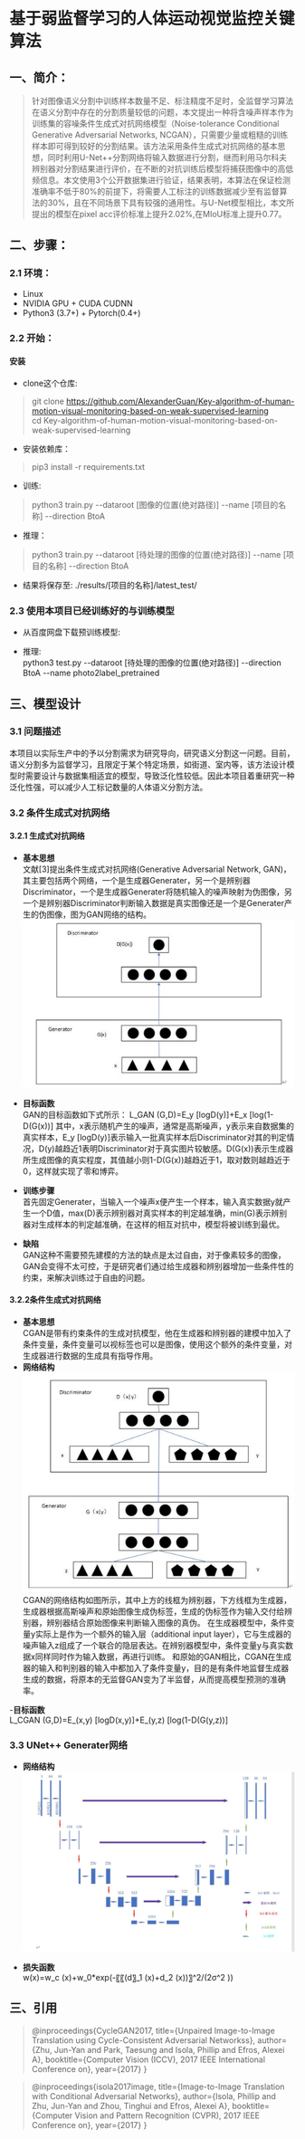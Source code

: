 # 基于弱监督学习的人体运动视觉监控关键算法  

## 一、简介：  
>针对图像语义分割中训练样本数量不足、标注精度不足时，全监督学习算法在语义分割中存在的分割质量较低的问题，本文提出一种将含噪声样本作为训练集的容噪条件生成式对抗网络模型（Noise-tolerance Conditional Generative Adversarial Networks, NCGAN），只需要少量或粗糙的训练样本即可得到较好的分割结果。该方法采用条件生成式对抗网络的基本思想，同时利用U-Net++分割网络将输入数据进行分割，继而利用马尔科夫辨别器对分割结果进行评价，在不断的对抗训练后模型将捕获图像中的高低频信息。本文使用3个公开数据集进行验证，结果表明，本算法在保证检测准确率不低于80%的前提下，将需要人工标注的训练数据减少至有监督算法的30%，且在不同场景下具有较强的通用性。与U-Net模型相比，本文所提出的模型在pixel acc评价标准上提升2.02%,在MIoU标准上提升0.77。  

## 二、步骤：  
### 2.1 环境：  
- Linux  
- NVIDIA GPU + CUDA CUDNN  
- Python3 (3.7+) + Pytorch(0.4+)  

### 2.2 开始：  
#### 安装  
- clone这个仓库:  
>git clone https://github.com/AlexanderGuan/Key-algorithm-of-human-motion-visual-monitoring-based-on-weak-supervised-learning  
>cd Key-algorithm-of-human-motion-visual-monitoring-based-on-weak-supervised-learning  

- 安装依赖库：  
> pip3 install -r requirements.txt  

- 训练:  
>python3 train.py --dataroot [图像的位置(绝对路径)] --name [项目的名称] --direction BtoA  

- 推理：  
>python3 train.py --dataroot [待处理的图像的位置(绝对路径)] --name [项目的名称] --direction BtoA  

- 结果将保存至: ./results/[项目的名称]/latest_test/  

### 2.3 使用本项目已经训练好的与训练模型  
- 从百度网盘下载预训练模型:

- 推理:  
python3 test.py --dataroot [待处理的图像的位置(绝对路径)] --direction BtoA --name photo2label_pretrained  

## 三、模型设计  
### 3.1 问题描述  
本项目以实际生产中的予以分割需求为研究导向，研究语义分割这一问题。目前，语义分割多为监督学习，且限定于某个特定场景，如街道、室内等，该方法设计模型时需要设计与数据集相适宜的模型，导致泛化性较低。因此本项目着重研究一种泛化性强，可以减少人工标记数量的人体语义分割方法。  

### 3.2 条件生成式对抗网络  
#### 3.2.1 生成式对抗网络
- **基本思想**  
文献[3]提出条件生成式对抗网络(Generative Adversarial Network, GAN)，其主要包括两个网络，一个是生成器Generater，另一个是辨别器Discriminator，一个是生成器Generater将随机输入的噪声映射为伪图像，另一个是辨别器Discriminator判断输入数据是真实图像还是一个是Generater产生的伪图像，图为GAN网络的结构。  
![GAN网络结构](https://github.com/AlexanderGuan/Key-algorithm-of-human-motion-visual-monitoring-based-on-weak-supervised-learning/blob/main/GAN.JPG)  

- **目标函数**  
GAN的目标函数如下式所示：
L_GAN (G,D)=E_y [logD(y)]+E_x [log⁡(1-D(G(x))]
其中，x表示随机产生的噪声，通常是高斯噪声，y表示来自数据集的真实样本，E_y [logD(y)]表示输入一批真实样本后Discriminator对其的判定情况，D(y)越趋近1表明Discriminator对于真实图片较敏感。D(G(x))表示生成器所生成图像的真实程度，其值越小则1-D(G(x))越趋近于1，取对数则越趋近于0，这样就实现了零和博弈。  

- **训练步骤**  
首先固定Generater，当输入一个噪声x便产生一个样本，输入真实数据y就产生一个D值，max(D)表示辨别器对真实样本的判定越准确，min(G)表示辨别器对生成样本的判定越准确，在这样的相互对抗中，模型将被训练到最优。  

- **缺陷**  
GAN这种不需要预先建模的方法的缺点是太过自由，对于像素较多的图像，GAN会变得不太可控，于是研究者们通过给生成器和辨别器增加一些条件性的约束，来解决训练过于自由的问题。  

#### 3.2.2条件生成式对抗网络  
- **基本思想**  
CGAN是带有约束条件的生成对抗模型，他在生成器和辨别器的建模中加入了条件变量，条件变量可以视标签也可以是图像，使用这个额外的条件变量，对生成器进行数据的生成具有指导作用。  
- **网络结构**  
![CGAN网络结构](https://github.com/AlexanderGuan/Key-algorithm-of-human-motion-visual-monitoring-based-on-weak-supervised-learning/blob/main/CGAN.JPG)
CGAN的网络结构如图所示，其中上方的线框为辨别器，下方线框为生成器，生成器根据高斯噪声和原始图像生成伪标签，生成的伪标签作为输入交付给辨别器，辨别器结合原始图像来判断输入图像的真伪。
在生成器模型中，条件变量y实际上是作为一个额外的输入层（additional input layer），它与生成器的噪声输入z组成了一个联合的隐层表达。在辨别器模型中，条件变量y与真实数据x同样同时作为输入数据，再进行训练。
和原始的GAN相比，CGAN在生成器的输入和判别器的输入中都加入了条件变量y，目的是有条件地监督生成器生成的数据，将原本的无监督GAN变为了半监督，从而提高模型预测的准确率。

-**目标函数**  
L_CGAN (G,D)=E_(x,y) [logD(x,y)]+E_(y,z) [log⁡(1-D(G(y,z))]  

### 3.3 UNet++ Generater网络  
- **网络结构**  
![UNet网络结构](https://github.com/AlexanderGuan/Key-algorithm-of-human-motion-visual-monitoring-based-on-weak-supervised-learning/blob/main/UNet.JPG)  

- **损失函数**  
w(x)=w_c (x)+w_0*exp⁡(-〖〖(d〗_1 (x)+d_2 (x))〗^2/(2σ^2 ))

## 三、引用  
>@inproceedings{CycleGAN2017,
  title={Unpaired Image-to-Image Translation using Cycle-Consistent Adversarial Networkss},
  author={Zhu, Jun-Yan and Park, Taesung and Isola, Phillip and Efros, Alexei A},
  booktitle={Computer Vision (ICCV), 2017 IEEE International Conference on},
  year={2017}
}


>@inproceedings{isola2017image,
  title={Image-to-Image Translation with Conditional Adversarial Networks},
  author={Isola, Phillip and Zhu, Jun-Yan and Zhou, Tinghui and Efros, Alexei A},
  booktitle={Computer Vision and Pattern Recognition (CVPR), 2017 IEEE Conference on},
  year={2017}
}
